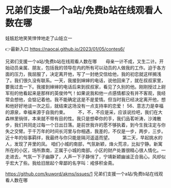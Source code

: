 # 兄弟们支援一个a站/免费b站在线观看人数在哪
娃尴尬地笑笑悻悻地走了山娃立一

👉最新入口 https://naocai.github.io/2023/01/05/contes6/

兄弟们支援一个a站/免费b站在线观看人数在哪　　母亲一计不成，又生二计。开始动员亲属、朋友，包括我的领导在内的所有可以动员的人做我的工作。迫于各方面的压力，我屈服了，决定离开他，写了一封绝交信给他，我的初恋就这样搁浅了。我们很久没有联系。一天，我接到婶婶的电话，说他回来了，就在叔叔家里，要我过去一下。我接到婶婶的电话后来到叔叔家，看见了久别的他。刚刚授过上尉军衔的他看起来是那样的英俊帅气！如果说我和他一点感情都没有并不客观，我经常会想他，会惦记着他。我不能确定这是不是爱情。但当时我已经决定离开他，想和他好好地谈一次之后，就结束这场没有一点支持率的恋爱！
	56、意志力是幸福的源泉，幸福来源于自我约束。
　　不，不，不应是采，应该说捡吧，我们在大森林里徜徉，本来就不带有目的性。我只是想牵你的手，我们品茗听涛，沙滩散步，我们共同走过每一个日出日落。是前世我许的愿不够执着，到今生我注定与你失之交臂。于千万年的时间长河里与你相遇，我差的，不仅是一步，两步，三步。近十年的俗事羁绊，我最终与你只能是隔河遥遥而望。
　　第二天，早起挑水的人，发现了井里的凤。
咱们小城的南部，气氛新颖，烽火荒凉，比拟宁静。新寓所在的小区，场所靠南，正属于小城的南部。小区的财产处置很精心很人情化。一走进去，气氛一下子幽静了，人声一下子静悄了，宁靖新颖幽谧正合我心。风却似乎宏大了些。我给旧居起个卑鄙的名字叫：戒侈积金斋。

https://github.com/kuword/akms/issues/1
兄弟们支援一个a站/免费b站在线观看人数在哪
